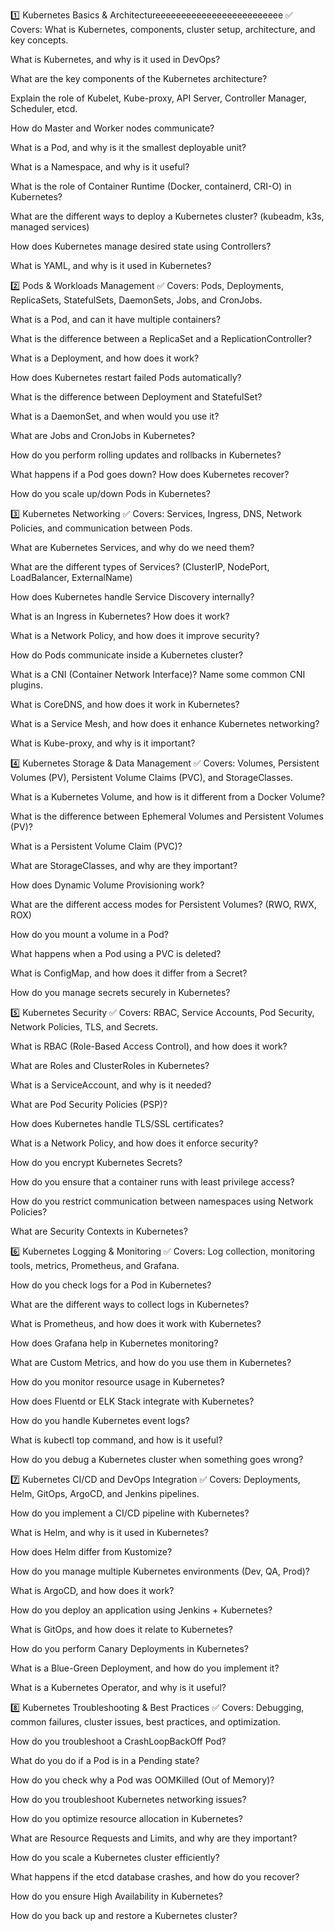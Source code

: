 1️⃣ Kubernetes Basics & Architectureeeeeeeeeeeeeeeeeeeeeeeee
✅ Covers: What is Kubernetes, components, cluster setup, architecture, and key concepts.

What is Kubernetes, and why is it used in DevOps?

What are the key components of the Kubernetes architecture?

Explain the role of Kubelet, Kube-proxy, API Server, Controller Manager, Scheduler, etcd.

How do Master and Worker nodes communicate?

What is a Pod, and why is it the smallest deployable unit?

What is a Namespace, and why is it useful?

What is the role of Container Runtime (Docker, containerd, CRI-O) in Kubernetes?

What are the different ways to deploy a Kubernetes cluster? (kubeadm, k3s, managed services)

How does Kubernetes manage desired state using Controllers?

What is YAML, and why is it used in Kubernetes?

2️⃣ Pods & Workloads Management
✅ Covers: Pods, Deployments, ReplicaSets, StatefulSets, DaemonSets, Jobs, and CronJobs.

What is a Pod, and can it have multiple containers?

What is the difference between a ReplicaSet and a ReplicationController?

What is a Deployment, and how does it work?

How does Kubernetes restart failed Pods automatically?

What is the difference between Deployment and StatefulSet?

What is a DaemonSet, and when would you use it?

What are Jobs and CronJobs in Kubernetes?

How do you perform rolling updates and rollbacks in Kubernetes?

What happens if a Pod goes down? How does Kubernetes recover?

How do you scale up/down Pods in Kubernetes?

3️⃣ Kubernetes Networking
✅ Covers: Services, Ingress, DNS, Network Policies, and communication between Pods.

What are Kubernetes Services, and why do we need them?

What are the different types of Services? (ClusterIP, NodePort, LoadBalancer, ExternalName)

How does Kubernetes handle Service Discovery internally?

What is an Ingress in Kubernetes? How does it work?

What is a Network Policy, and how does it improve security?

How do Pods communicate inside a Kubernetes cluster?

What is a CNI (Container Network Interface)? Name some common CNI plugins.

What is CoreDNS, and how does it work in Kubernetes?

What is a Service Mesh, and how does it enhance Kubernetes networking?

What is Kube-proxy, and why is it important?

4️⃣ Kubernetes Storage & Data Management
✅ Covers: Volumes, Persistent Volumes (PV), Persistent Volume Claims (PVC), and StorageClasses.

What is a Kubernetes Volume, and how is it different from a Docker Volume?

What is the difference between Ephemeral Volumes and Persistent Volumes (PV)?

What is a Persistent Volume Claim (PVC)?

What are StorageClasses, and why are they important?

How does Dynamic Volume Provisioning work?

What are the different access modes for Persistent Volumes? (RWO, RWX, ROX)

How do you mount a volume in a Pod?

What happens when a Pod using a PVC is deleted?

What is ConfigMap, and how does it differ from a Secret?

How do you manage secrets securely in Kubernetes?

5️⃣ Kubernetes Security
✅ Covers: RBAC, Service Accounts, Pod Security, Network Policies, TLS, and Secrets.

What is RBAC (Role-Based Access Control), and how does it work?

What are Roles and ClusterRoles in Kubernetes?

What is a ServiceAccount, and why is it needed?

What are Pod Security Policies (PSP)?

How does Kubernetes handle TLS/SSL certificates?

What is a Network Policy, and how does it enforce security?

How do you encrypt Kubernetes Secrets?

How do you ensure that a container runs with least privilege access?

How do you restrict communication between namespaces using Network Policies?

What are Security Contexts in Kubernetes?

6️⃣ Kubernetes Logging & Monitoring
✅ Covers: Log collection, monitoring tools, metrics, Prometheus, and Grafana.

How do you check logs for a Pod in Kubernetes?

What are the different ways to collect logs in Kubernetes?

What is Prometheus, and how does it work with Kubernetes?

How does Grafana help in Kubernetes monitoring?

What are Custom Metrics, and how do you use them in Kubernetes?

How do you monitor resource usage in Kubernetes?

How does Fluentd or ELK Stack integrate with Kubernetes?

How do you handle Kubernetes event logs?

What is kubectl top command, and how is it useful?

How do you debug a Kubernetes cluster when something goes wrong?

7️⃣ Kubernetes CI/CD and DevOps Integration
✅ Covers: Deployments, Helm, GitOps, ArgoCD, and Jenkins pipelines.

How do you implement a CI/CD pipeline with Kubernetes?

What is Helm, and why is it used in Kubernetes?

How does Helm differ from Kustomize?

How do you manage multiple Kubernetes environments (Dev, QA, Prod)?

What is ArgoCD, and how does it work?

How do you deploy an application using Jenkins + Kubernetes?

What is GitOps, and how does it relate to Kubernetes?

How do you perform Canary Deployments in Kubernetes?

What is a Blue-Green Deployment, and how do you implement it?

What is a Kubernetes Operator, and why is it useful?

8️⃣ Kubernetes Troubleshooting & Best Practices
✅ Covers: Debugging, common failures, cluster issues, best practices, and optimization.

How do you troubleshoot a CrashLoopBackOff Pod?

What do you do if a Pod is in a Pending state?

How do you check why a Pod was OOMKilled (Out of Memory)?

How do you troubleshoot Kubernetes networking issues?

How do you optimize resource allocation in Kubernetes?

What are Resource Requests and Limits, and why are they important?

How do you scale a Kubernetes cluster efficiently?

What happens if the etcd database crashes, and how do you recover?

How do you ensure High Availability in Kubernetes?

How do you back up and restore a Kubernetes cluster?